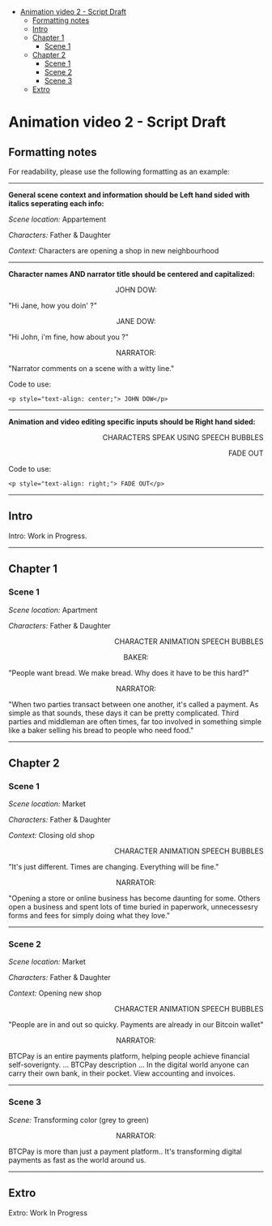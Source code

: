 
- [Animation video 2 - Script Draft](#animation-video-2---script-draft)
  - [Formatting notes](#formatting-notes)
  - [Intro](#intro)
  - [Chapter 1](#chapter-1)
    - [Scene 1](#scene-1)
  - [Chapter 2](#chapter-2)
    - [Scene 1](#scene-1-1)
    - [Scene 2](#scene-2)
    - [Scene 3](#scene-3)
  - [Extro](#extro)
    


# Animation video 2 - Script Draft

## Formatting notes

For readability, please use the following formatting as an example:

----

**General scene context and information should be Left hand sided with italics seperating each info:**

_Scene location:_ Appartement

_Characters:_ Father & Daughter

_Context:_ Characters are opening a shop in new neighbourhood

----

**Character names AND narrator title should be centered and capitalized:**
<p style="text-align: center;"> JOHN DOW:</p>
"Hi Jane, how you doin' ?"
<p style="text-align: center;"> JANE DOW:</p>
"Hi John, i'm fine, how about you ?"
<p style="text-align: center;"> NARRATOR:</p>
<p>"Narrator comments on a scene with a witty line."</p>

Code to use:

`<p style="text-align: center;"> JOHN DOW</p>`

----

**Animation and video editing specific inputs should be Right hand sided:**
<p style="text-align: right;"> CHARACTERS SPEAK USING SPEECH BUBBLES</p>
<p style="text-align: right;"> FADE OUT</p>

Code to use:

`<p style="text-align: right;"> FADE OUT</p>`

----

## Intro

Intro: Work in Progress.

----

## Chapter 1

### Scene 1

_Scene location:_ Apartment

_Characters:_ Father & Daughter

<p style="text-align: right;"> CHARACTER ANIMATION SPEECH BUBBLES</p> 
<p style="text-align: center;">BAKER:</p>
"People want bread. We make bread. Why does it have to be this hard?"


<p style="text-align: center;">NARRATOR:</p> 
"When two parties transact between one another, it's called a payment. 
As simple as that sounds, these days it can be pretty complicated.
Third parties and middleman are often times, far too involved in something simple like a baker selling his bread to people who need food."

----

## Chapter 2
### Scene 1

_Scene location:_ Market

_Characters:_ Father & Daughter

_Context:_ Closing old shop
<p style="text-align: right;">CHARACTER ANIMATION SPEECH BUBBLES</p>
"It's just different. Times are changing. Everything will be fine."
<p style="text-align: center;">NARRATOR:</p>
"Opening a store or online business has become daunting for some.
Others open a business and spent lots of time buried in paperwork, unnecessesry forms and fees for simply doing what they love."

----

### Scene 2

_Scene location:_ Market

_Characters:_ Father & Daughter

_Context:_ Opening new shop

<p style="text-align: right;">CHARACTER ANIMATION SPEECH BUBBLES</p> 
"People are in and out so quicky. Payments are already in our Bitcoin wallet"
<p style="text-align: center;">NARRATOR:</p>
BTCPay is an entire payments platform, helping people achieve financial self-soverignty.
... BTCPay description ...
In the digital world anyone can carry their own bank, in their pocket. View accounting and invoices.

----
### Scene 3

_Scene:_ Transforming color (grey to green)

<p style="text-align: center;">NARRATOR:</p>
BTCPay is more than just a payment platform..
It's transforming digital payments as fast as the world around us.

----
## Extro

Extro: Work In Progress